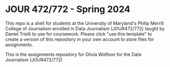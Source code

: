 # JOUR 472/772 - Spring 2024

This repo is a shell for students at the University of Maryland's Philip Merrill College of Journalism enrolled in Data Journalism (JOUR472/772) taught by Daniel Trielli to use for coursework.  Please click "use this template" to create a version of this repository in your own account to store files for assignments.


This is the assignments repository for Olivia Wolfson for the Data Journalism (JOUR472/772) 